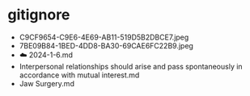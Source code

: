 # gitignore

- C9CF9654-C9E6-4E69-AB11-519D5B2DBCE7.jpeg
- 7BE09B84-1BED-4DD8-BA30-69CAE6FC22B9.jpeg
- ☁️ 2024-1-6.md
- Interpersonal relationships should arise and pass spontaneously in accordance with mutual interest.md
- Jaw Surgery.md